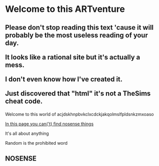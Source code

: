 <html>
<link rel="stylesheet" href="styling.css">
<body>
<h1>Welcome to this ARTventure</h1>
  
<h2>Please don't stop reading this text 'cause it will probably be the most useless reading of your day.

It looks like a rational site but it's actually a mess.

I don't even know how I've created it.

Just discovered that "html" it's not a TheSims cheat code.</h2>
  
<p>Welcome to this world of acjdskhnpbvkclxcdckjakqolmslfpldsnkzmxoaso </p>
  <p class="placeholder"> <a href="#NOSENSE">In this page you can('t) find nosense things</a></p>
  <p class="paragraph">It's all about anything</p>
  <p class="placeholder">Random is the prohibited word</p>

<h2 id="NOSENSE">NOSENSE</h2>
  
  </body>
  </html>
